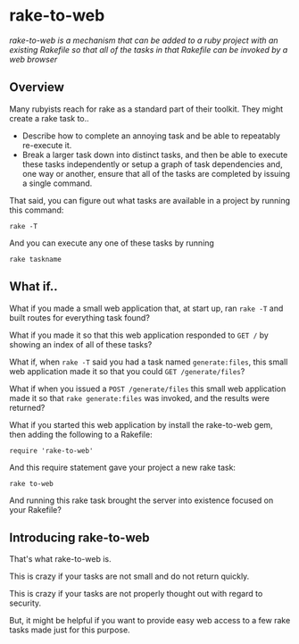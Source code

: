 # rake-to-web

*rake-to-web is a mechanism that can be added to a ruby project with
an existing Rakefile so that all of the tasks in that Rakefile can be
invoked by a web browser*

## Overview

Many rubyists reach for rake as a standard part of their toolkit. They
might create a rake task to..

* Describe how to complete an annoying task and be able to repeatably
  re-execute it.
* Break a larger task down into distinct tasks, and then be able to
  execute these tasks independently or setup a graph of task
  dependencies and, one way or another, ensure that all of the tasks
  are completed by issuing a single command.

That said, you can figure out what tasks are available in a project by
running this command:

    rake -T

And you can execute any one of these tasks by running

    rake taskname

## What if..

What if you made a small web application that, at start up, ran
```rake -T``` and built routes for everything task found?

What if you made it so that this web application responded to ```GET
/``` by showing an index of all of these tasks?

What if, when ```rake -T``` said you had a task named
```generate:files```, this small web application made it so that you
could ```GET /generate/files```?

What if when you issued a ```POST /generate/files``` this small web
application made it so that ```rake generate:files``` was invoked, and
the results were returned?

What if you started this web application by install the rake-to-web
gem, then adding the following to a Rakefile:

    require 'rake-to-web'

And this require statement gave your project a new rake task:

    rake to-web

And running this rake task brought the server into existence focused
on your Rakefile?

## Introducing rake-to-web

That's what rake-to-web is.

This is crazy if your tasks are not small and do not return quickly.

This is crazy if your tasks are not properly thought out with regard to
security.

But, it might be helpful if you want to provide easy web access to a
few rake tasks made just for this purpose.
